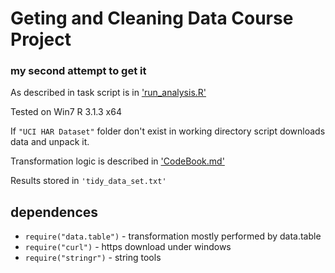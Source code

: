# Geting and Cleaning Data Course Project
### my second attempt to get it
As described in task script is in ['run_analysis.R'](https://github.com/iliatimofeev/GaCDCP/blob/master/run_analysis.R)

Tested on Win7 R 3.1.3 x64

If `"UCI HAR Dataset"` folder don't  exist in working directory script downloads data and unpack it.

Transformation logic is described in ['CodeBook.md'](https://github.com/iliatimofeev/GaCDCP/blob/master/CodeBook.md#codebook)

Results stored in `'tidy_data_set.txt'`


## dependences 
* `require("data.table")` - transformation mostly performed by data.table     
* `require("curl")` - https download under windows
* `require("stringr")` - string tools
